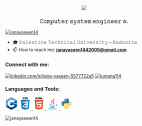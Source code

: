 <div align="center">
	<img src="https://readme-typing-svg.herokuapp.com?size=23&background=45E5FF00&center=true&vCenter=true&lines=%F0%9F%91%8B%F0%9F%8F%BC👋🏻F+𝙷𝚒,+𝙸'𝚖+𝙹𝚊𝚗𝚊-𝚈𝚊𝚜𝚎𝚎𝚗+...">
</div>
<h3 align="center">𝙲𝚘𝚖𝚙𝚞𝚝𝚎𝚛 𝚜𝚢𝚜𝚝𝚎𝚖 𝚎𝚗𝚐𝚒𝚗𝚎𝚎𝚛 ✩.</h3>

<p align="left"> <a href="https://github.com/ryo-ma/github-profile-trophy"><img src="https://github-profile-trophy.vercel.app/?username=janayaseen14" alt="janayaseen14" /></a> </p>

- 🎓 𝙿𝚊𝚕𝚎𝚜𝚝𝚒𝚗𝚎 𝚃𝚎𝚌𝚑𝚗𝚒𝚌𝚊𝚕 𝚄𝚗𝚒𝚟𝚎𝚛𝚜𝚒𝚝𝚢 – 𝙺𝚊𝚍𝚘𝚘𝚛𝚒𝚎 <br />
- 📫 How to reach me: **janayaseen1442005@gmail.com**

<h3 align="left">Connect with me:</h3>
<p align="left">
<a href="https://www.linkedin.com/in/jana-yaseen-5577722a5?lipi=urn%3Ali%3Apage%3Ad_flagship3_profile_view_base_contact_details%3BkQn7KvuDTCOZ31HElgQ8%2Fg%3D%3D" target="blank"><img align="center" src="https://raw.githubusercontent.com/rahuldkjain/github-profile-readme-generator/master/src/images/icons/Social/linked-in-alt.svg" alt="linkedin.com/in/jana-yaseen-5577722a5" height="30" width="40" /></a>
<a href="https://codeforces.com/profile/jumana114" target="blank"><img align="center" src="https://raw.githubusercontent.com/rahuldkjain/github-profile-readme-generator/master/src/images/icons/Social/codeforces.svg" alt="jumana114" height="30" width="40" /></a>
</p>

<h3 align="left">Languages and Tools:</h3>
<p align="left"> <a href="https://www.w3schools.com/cpp/" target="_blank" rel="noreferrer"> <img src="https://raw.githubusercontent.com/devicons/devicon/master/icons/cplusplus/cplusplus-original.svg" alt="cplusplus" width="40" height="40"/> </a> <a href="https://www.w3schools.com/css/" target="_blank" rel="noreferrer"> <img src="https://raw.githubusercontent.com/devicons/devicon/master/icons/css3/css3-original-wordmark.svg" alt="css3" width="40" height="40"/> </a> <a href="https://www.w3.org/html/" target="_blank" rel="noreferrer"> <img src="https://raw.githubusercontent.com/devicons/devicon/master/icons/html5/html5-original-wordmark.svg" alt="html5" width="40" height="40"/> </a> <a href="https://www.java.com" target="_blank" rel="noreferrer"> <img src="https://raw.githubusercontent.com/devicons/devicon/master/icons/java/java-original.svg" alt="java" width="40" height="40"/> </a> <a href="https://www.python.org" target="_blank" rel="noreferrer"> <img src="https://raw.githubusercontent.com/devicons/devicon/master/icons/python/python-original.svg" alt="python" width="40" height="40"/> </a> </p>

<p><img align="center" src="https://github-readme-stats.vercel.app/api/top-langs?username=janayaseen14&show_icons=true&locale=en&layout=compact" alt="janayaseen14" /></p>
